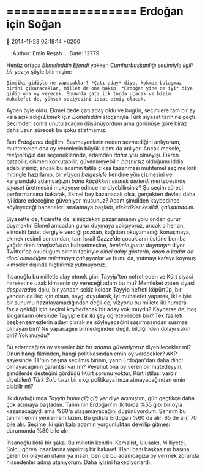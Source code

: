 ==================
Erdoğan için Soğan
==================

:date: 2014-11-23 02:18:14 +0200

.. :Author: Emin Reşah
.. :Date:   12779

Henüz ortada *Ekmeleddin Efendi* yokken *Cumhurbaşkanlığı seçimiyle
ilgili bir yazıyı* şöyle bitirmişim:

    Şimdiki gidişle ne yapacaklar? *Çatı aday* diye, kokmaz bulaşmaz
    birini çıkaracaklar, millet de ona bakıp, *Erdoğan yine de iyi* diye
    gidip ona oy verecek. Sonunda çatı ilk turda uçacak ve bizim
    muhalefet de, yüksek seciyesini isbat etmiş olacak.

Aynen öyle oldu. Ekmel dede çatı aday oldu ve bugün, seçimlere tam bir
ay kala açıkladığı *Ekmek için Ekmeleddin* sloganıyla Türk siyaset
tarihine geçti. Seçimden sonra unutulacağını düşünüyordum ama görünüşe
göre biraz daha uzun sürecek bu şoku atlatmamız.

Ben *Erdoğancı* değilim. Sevmeyenlerin neden sevmediğini anlıyorum,
muhtemelen ona oy verenlerin büyük kısmı da anlıyor. Ancak mesele,
*reelpolitiğin* dar seçeneklerinde, adamdan *daha iyisi* olmayışı.
Fikren batabilir, cismen korkutabilir, güvenmeyebilir, *başhırsız*
olduğunu iddia edebilirsiniz, ancak bu adamın tatile çıksa kazanması
muhtemel seçime kırk mitingle hazırlanıp, bir *vizyon belgesiyle*
kendine yön çizmesini ve karşısındaki adamcağızın *bana küçükken ekmek
derlerdi* mertebesinde *siyaset* üretmesini mukayese edince ne
diyebilirsiniz? Şu seçim süreci performansına bakarak, Ekmel bey
kazanacak olsa, gerçekten devleti daha iyi idare edeceğine güveniyor
musunuz? Adam şimdiden kaybedince söyleyeceği bahaneleri sıralamaya
başladı, *elektrikler kesildi, çalışamadım.*

Siyasette de, ticarette de, elinizdekini pazarlamanın yolu ondan gurur
duymaktır. Ekmel amcadan gurur duymaya çalışıyoruz, ancak o her an,
elindeki faşist dergiyle verdiği pozdan, kağıttan okuyamadığı konuşmaya,
ekmek resimli sunumdan, tam İsrail Gazze'de çocukların üstüne bomba
yağdırırken *tarafsızlıktan* bahsetmesine, *benimle gurur duymayın*
diyor. Twitter'da okuduğum birinin tabiriyle *dinci aday gösterip, onun
o kadar da dinci olmadığını anlatmaya çalışıyorlar* ve bunu da, yutmayı
kafaya koymuş kimseler dışında hiçbirimiz yutmuyoruz.

İhsanoğlu bu milletle alay etmek gibi. Tayyip'ten nefret eden ve Kürt
siyasi hareketine uzak kimsenin oy vereceği adam bu mu? Memleket zaten
siyasi *desperados* dolu, bir yandan sekiz koldan Tayyip nefreti
köpürtüp, bir yandan da ilaç için olsun, saygı duyularak, iyi muhalefet
yaparak, iki eliyle bir sunumu hazırlayamadığından değil de, vizyonu bu
millete iki numara fazla geldiği için seçimi *kaybedecek* bir aday yok
muydu? Kaybetse de, boş sloganların ötesinde Tayyip'e bir iki şey
öğretebilecek biri? Tek fazileti beşbenzemezlerin adayı olarak ne
söyleyeceğini şaşırmasından susması olmayan biri? Ne yapacağını
bilmediğinden değil, bildiğinden dolayı sakin biri? Yok muydu?

Bu adamcağıza oy verenler *biz bu adama güveniyoruz* diyebilecekler mi?
Onun hangi fikrinden, hangi politikasından emin oy verecekler? AKP
sayesinde İİT'nin başına seçilmiş birinin, yarın Erdoğan'dan daha
*dinci* olmayacağının garantisi var mı? Veyahut ona oy veren bir
mütedeyyin, şimdilerde desteğini gördüğü (Kürt sorunu yoktur, Kürt
istilası vardır diyebilen) *Türk Solu* tarzı bir ırkçı politikaya imza
atmayacağından emin olabilir mi?

İlk duyduğumda *Tayyip bunu çiğ çiğ yer* diye acımıştım, gün geçtikçe
daha çok acımaya başladım. Tahminin Erdoğan'ın ilk turda %55 gibi bir
oyla kazanacağıydı ama %60'a ulaşamayacağını düşünüyordum. Sanırım bu
tahminlerimi yenilemem lazım. Bu gidişle Erdoğan %60 da alır, 65 de
alır, 70 bile alır. Seçime iki gün kala adamın yorgunluktan devrilip
gitmesi durumunda %80 bile alır.

İhsanoğlu kötü bir şaka. Bu milletin kendini Kemalist, Ulusalcı,
Milliyetçi, Solcu gören insanlarına yapılmış bir hakaret. Hani bazı
başkasının başına gelen bir olaydan utanır ya insan, ben de bu
adamcağıza oy vermek zorunda hissedenler adına utanıyorum. Daha iyisini
hakediyorlardı.
